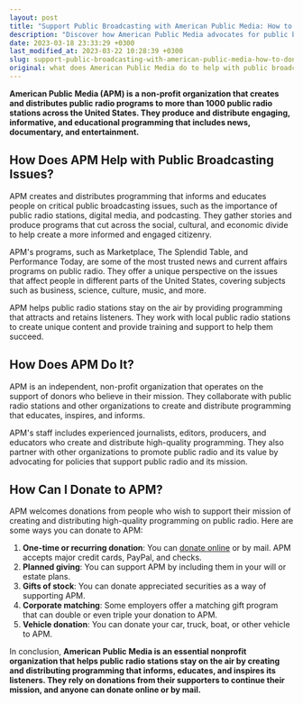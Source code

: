 ```yaml
---
layout: post
title: "Support Public Broadcasting with American Public Media: How to Donate for a Cause"
description: "Discover how American Public Media advocates for public broadcasting and how you can contribute to their mission. Learn about their initiatives and make a donation today."
date: 2023-03-18 23:33:29 +0300
last_modified_at: 2023-03-22 10:28:39 +0300
slug: support-public-broadcasting-with-american-public-media-how-to-donate-for-a-cause
original: what does American Public Media do to help with public broadcasting issues, how do they do it, how can i donate?
---
```

**American Public Media (APM) is a non-profit organization that creates and distributes public radio programs to more than 1000 public radio stations across the United States. They produce and distribute engaging, informative, and educational programming that includes news, documentary, and entertainment.**

## How Does APM Help with Public Broadcasting Issues?

APM creates and distributes programming that informs and educates people on critical public broadcasting issues, such as the importance of public radio stations, digital media, and podcasting. They gather stories and produce programs that cut across the social, cultural, and economic divide to help create a more informed and engaged citizenry.

APM's programs, such as Marketplace, The Splendid Table, and Performance Today, are some of the most trusted news and current affairs programs on public radio. They offer a unique perspective on the issues that affect people in different parts of the United States, covering subjects such as business, science, culture, music, and more.

APM helps public radio stations stay on the air by providing programming that attracts and retains listeners. They work with local public radio stations to create unique content and provide training and support to help them succeed.

## How Does APM Do It?

APM is an independent, non-profit organization that operates on the support of donors who believe in their mission. They collaborate with public radio stations and other organizations to create and distribute programming that educates, inspires, and informs.

APM's staff includes experienced journalists, editors, producers, and educators who create and distribute high-quality programming. They also partner with other organizations to promote public radio and its value by advocating for policies that support public radio and its mission.

## How Can I Donate to APM?

APM welcomes donations from people who wish to support their mission of creating and distributing high-quality programming on public radio. Here are some ways you can donate to APM:

1. **One-time or recurring donation**: You can [donate online](https://www.americanpublicmedia.org/) or by mail. APM accepts major credit cards, PayPal, and checks.
2. **Planned giving**: You can support APM by including them in your will or estate plans.
3. **Gifts of stock**: You can donate appreciated securities as a way of supporting APM.
4. **Corporate matching**: Some employers offer a matching gift program that can double or even triple your donation to APM.
5. **Vehicle donation**: You can donate your car, truck, boat, or other vehicle to APM.

In conclusion, **American Public Media is an essential nonprofit organization that helps public radio stations stay on the air by creating and distributing programming that informs, educates, and inspires its listeners. They rely on donations from their supporters to continue their mission, and anyone can donate online or by mail.**
